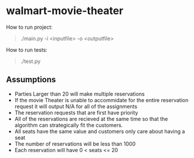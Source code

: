 # walmart-movie-theater

How to run project:
>./main.py -i \<inputfile> -o \<outputfile>

How to run tests:
>./test.py

## Assumptions
* Parties Larger than 20 will make multiple reservations
* If the movie Theater is unable to accommidate for the entire reservation request it will output N/A for all of the assignments
* The reservation requests that are first have priority
* All of the reservations are recieved at the same time so that the algorithm can strategically fit the customers.
* All seats have the same value and customers only care about having a seat
* The number of reservations will be less than 1000
* Each reservation will have 0 < seats <= 20 